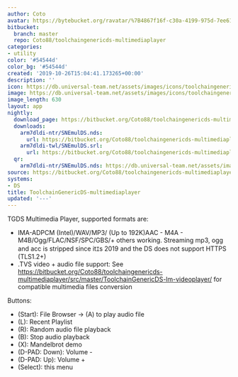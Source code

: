 ```yaml
---
author: Coto
avatar: https://bytebucket.org/ravatar/%7B4867f16f-c30a-4199-975d-7ee612e62658%7D?ts=default
bitbucket:
  branch: master
  repo: Coto88/toolchaingenericds-multimediaplayer
categories:
- utility
color: '#54544d'
color_bg: '#54544d'
created: '2019-10-26T15:04:41.173265+00:00'
description: ''
icon: https://db.universal-team.net/assets/images/icons/toolchaingenericds-multimediaplayer.png
image: https://db.universal-team.net/assets/images/icons/toolchaingenericds-multimediaplayer.png
image_length: 630
layout: app
nightly:
  download_page: https://bitbucket.org/Coto88/toolchaingenericds-multimediaplayer/src/master/release
  downloads:
    arm7dldi-ntr/SNEmulDS.nds:
      url: https://bitbucket.org/Coto88/toolchaingenericds-multimediaplayer/raw/master/release/arm7dldi-ntr/ToolchainGenericDS-multimediaplayer.nds
    arm7dldi-twl/SNEmulDS.srl:
      url: https://bitbucket.org/Coto88/toolchaingenericds-multimediaplayer/raw/master/release/arm7dldi-twl/ToolchainGenericDS-multimediaplayer.srl
  qr:
    arm7dldi-ntr/SNEmulDS.nds: https://db.universal-team.net/assets/images/qr/nightly/arm7dldi-ntrsnemulds-nds.png
source: https://bitbucket.org/Coto88/toolchaingenericds-multimediaplayer
systems:
- DS
title: ToolchainGenericDS-multimediaplayer
updated: '---'
---
```

TGDS Multimedia Player, supported formats are:
- IMA-ADPCM (Intel)/WAV/MP3/ (Up to 192K)AAC - M4A - M4B/Ogg/FLAC/NSF/SPC/GBS/+ others working. Streaming mp3, ogg and acc is stripped since itｴs 2019 and the DS does not support HTTPS (TLS1.2+)
- .TVS video + audio file support: See https://bitbucket.org/Coto88/toolchaingenericds-multimediaplayer/src/master/ToolchainGenericDS-lm-videoplayer/ for compatible multimedia files conversion

Buttons:
- (Start): File Browser -> (A) to play audio file
- (L): Recent Playlist
- (R): Random audio file playback
- (B): Stop audio playback
- (X): Mandelbrot demo
- (D-PAD: Down): Volume -
- (D-PAD: Up): Volume +
- (Select): this menu